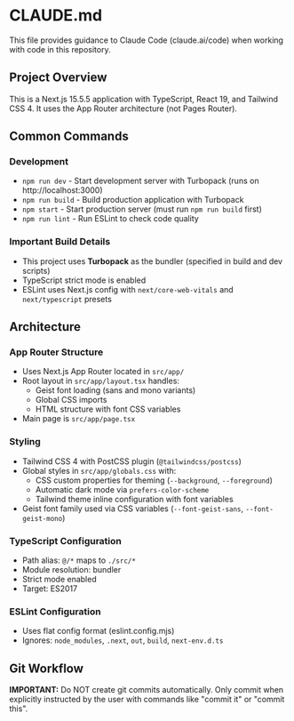 # CLAUDE.md

This file provides guidance to Claude Code (claude.ai/code) when working with code in this repository.

## Project Overview

This is a Next.js 15.5.5 application with TypeScript, React 19, and Tailwind CSS 4. It uses the App Router architecture (not Pages Router).

## Common Commands

### Development
- `npm run dev` - Start development server with Turbopack (runs on http://localhost:3000)
- `npm run build` - Build production application with Turbopack
- `npm start` - Start production server (must run `npm run build` first)
- `npm run lint` - Run ESLint to check code quality

### Important Build Details
- This project uses **Turbopack** as the bundler (specified in build and dev scripts)
- TypeScript strict mode is enabled
- ESLint uses Next.js config with `next/core-web-vitals` and `next/typescript` presets

## Architecture

### App Router Structure
- Uses Next.js App Router located in `src/app/`
- Root layout in `src/app/layout.tsx` handles:
  - Geist font loading (sans and mono variants)
  - Global CSS imports
  - HTML structure with font CSS variables
- Main page is `src/app/page.tsx`

### Styling
- Tailwind CSS 4 with PostCSS plugin (`@tailwindcss/postcss`)
- Global styles in `src/app/globals.css` with:
  - CSS custom properties for theming (`--background`, `--foreground`)
  - Automatic dark mode via `prefers-color-scheme`
  - Tailwind theme inline configuration with font variables
- Geist font family used via CSS variables (`--font-geist-sans`, `--font-geist-mono`)

### TypeScript Configuration
- Path alias: `@/*` maps to `./src/*`
- Module resolution: bundler
- Strict mode enabled
- Target: ES2017

### ESLint Configuration
- Uses flat config format (eslint.config.mjs)
- Ignores: `node_modules`, `.next`, `out`, `build`, `next-env.d.ts`

## Git Workflow

**IMPORTANT:** Do NOT create git commits automatically. Only commit when explicitly instructed by the user with commands like "commit it" or "commit this".
